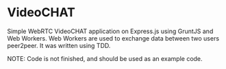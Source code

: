VideoCHAT
=========

Simple WebRTC VideoCHAT application on Express.js using GruntJS and Web Workers. Web Workers are used to exchange data between two users peer2peer. It was written using TDD.

NOTE: Code is not finished, and should be used as an example code.

